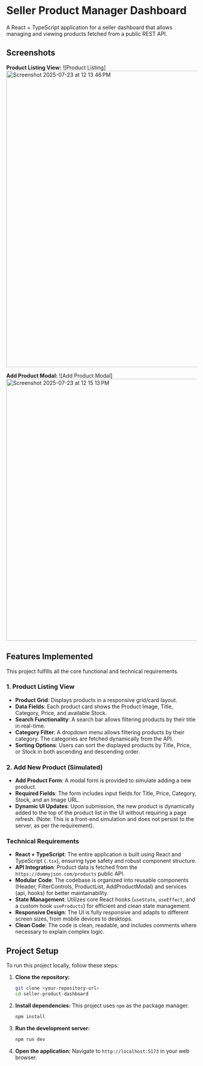 # Seller Product Manager Dashboard

A React + TypeScript application for a seller dashboard that allows managing and viewing products fetched from a public REST API.

## Screenshots

**Product Listing View:**
![Product Listing]<img width="1440" height="782" alt="Screenshot 2025-07-23 at 12 13 46 PM" src="https://github.com/user-attachments/assets/4af37f66-f614-474b-ae53-6ed5b00f905c" />


**Add Product Modal:**
![Add Product Modal] <img width="736" height="691" alt="Screenshot 2025-07-23 at 12 15 13 PM" src="https://github.com/user-attachments/assets/f689a4cd-1a7e-4e83-8ce0-f630b1160017" />

## Features Implemented

This project fulfills all the core functional and technical requirements.

### 1. Product Listing View
-   **Product Grid**: Displays products in a responsive grid/card layout.
-   **Data Fields**: Each product card shows the Product Image, Title, Category, Price, and available Stock.
-   **Search Functionality**: A search bar allows filtering products by their title in real-time.
-   **Category Filter**: A dropdown menu allows filtering products by their category. The categories are fetched dynamically from the API.
-   **Sorting Options**: Users can sort the displayed products by Title, Price, or Stock in both ascending and descending order.

### 2. Add New Product (Simulated)
-   **Add Product Form**: A modal form is provided to simulate adding a new product.
-   **Required Fields**: The form includes input fields for Title, Price, Category, Stock, and an Image URL.
-   **Dynamic UI Updates**: Upon submission, the new product is dynamically added to the top of the product list in the UI without requiring a page refresh. (Note: This is a front-end simulation and does not persist to the server, as per the requirement).

### Technical Requirements
-   **React + TypeScript**: The entire application is built using React and TypeScript (`.tsx`), ensuring type safety and robust component structure.
-   **API Integration**: Product data is fetched from the `https://dummyjson.com/products` public API.
-   **Modular Code**: The codebase is organized into reusable components (Header, FilterControls, ProductList, AddProductModal) and services (api, hooks) for better maintainability.
-   **State Management**: Utilizes core React hooks (`useState`, `useEffect`, and a custom hook `useProducts`) for efficient and clean state management.
-   **Responsive Design**: The UI is fully responsive and adapts to different screen sizes, from mobile devices to desktops.
-   **Clean Code**: The code is clean, readable, and includes comments where necessary to explain complex logic.

## Project Setup

To run this project locally, follow these steps:

1.  **Clone the repository:**
    ```bash
    git clone <your-repository-url>
    cd seller-product-dashboard
    ```

2.  **Install dependencies:**
    This project uses `npm` as the package manager.
    ```bash
    npm install
    ```

3.  **Run the development server:**
    ```bash
    npm run dev
    ```

4.  **Open the application:**
    Navigate to `http://localhost:5173` in your web browser.
